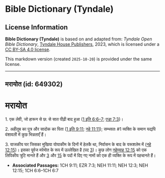 # Bible Dictionary (Tyndale)

## License Information

**Bible Dictionary (Tyndale)** is based on and adapted from: _Tyndale Open Bible Dictionary_, [Tyndale House Publishers](https://tyndaleopenresources.com/), 2023, which is licensed under a [CC BY-SA 4.0 license](https://creativecommons.org/licenses/by-sa/4.0/legalcode.en).

This markdown version (created `2025-10-20`) is provided under the same license.



--------------------------------

## मरायोत (id: 649302)

मरायोत
======

1\. एक लेवी, जो हारून से छ: से सात पीढ़ी बाद हुआ ([1 इति 6:6–7](https://ref.ly/1Chr6:6-1Chr6:7); [एज्रा 7:3](https://ref.ly/Ezra7:3))।

2\. अहीतूब का पुत्र और सादोक का पिता ([1 इति 9:11](https://ref.ly/1Chr9:11); [नहे 11:11](https://ref.ly/Neh11:11)); सम्भवतः \#1 व्यक्ति के समान यद्यपि वंशावली में कुछ भिन्नताएँ हैं।

3\. याजकीय घर जिसका मुखिया योयाकीम के दिनों में हेलकै था, निर्वासन के बाद के यरूशलेम में ([नहे 12:15](https://ref.ly/Neh12:15))। इसका पूर्वज मरेमोत के रूप में उल्लेखित है (पद [3](https://ref.ly/Neh12:3))। कुछ लोग [नहेम्याह 12:15](https://ref.ly/Neh12:15) को एक लिपिकीय त्रुटि मानते हैं और [3](https://ref.ly/Neh12:3) और [15](https://ref.ly/Neh12:15) के पदों में दिए गए नामों को एक ही व्यक्ति के रूप में पहचानते हैं।

* **Associated Passages:** 1CH 9:11; EZR 7:3; NEH 11:11; NEH 12:3; NEH 12:15; 1CH 6:6–1CH 6:7


